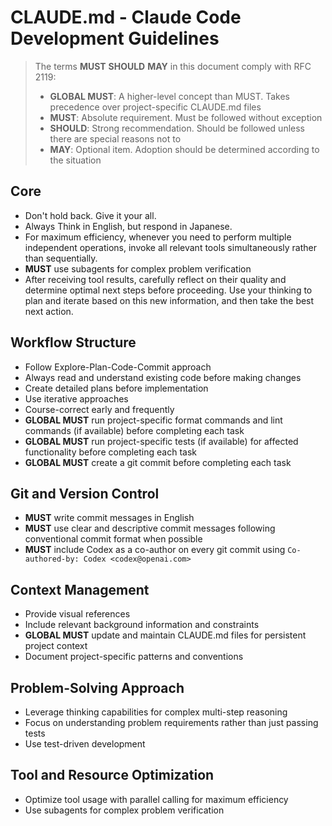 # CLAUDE.md - Claude Code Development Guidelines

> The terms **MUST** **SHOULD** **MAY** in this document comply with RFC 2119:
>
> - **GLOBAL MUST**: A higher-level concept than MUST. Takes precedence over project-specific CLAUDE.md files
> - **MUST**: Absolute requirement. Must be followed without exception
> - **SHOULD**: Strong recommendation. Should be followed unless there are special reasons not to
> - **MAY**: Optional item. Adoption should be determined according to the situation

## Core

- Don't hold back. Give it your all.
- Always Think in English, but respond in Japanese.
- For maximum efficiency, whenever you need to perform multiple independent operations, invoke all relevant tools simultaneously rather than sequentially.
- **MUST** use subagents for complex problem verification
- After receiving tool results, carefully reflect on their quality and determine optimal next steps before proceeding. Use your thinking to plan and iterate based on this new information, and then take the best next action.

## Workflow Structure

- Follow Explore-Plan-Code-Commit approach
- Always read and understand existing code before making changes
- Create detailed plans before implementation
- Use iterative approaches
- Course-correct early and frequently
- **GLOBAL MUST** run project-specific format commands and lint commands (if available) before completing each task
- **GLOBAL MUST** run project-specific tests (if available) for affected functionality before completing each task
- **GLOBAL MUST** create a git commit before completing each task

## Git and Version Control

- **MUST** write commit messages in English
- **MUST** use clear and descriptive commit messages following conventional commit format when possible
- **MUST** include Codex as a co-author on every git commit using `Co-authored-by: Codex <codex@openai.com>`

## Context Management

- Provide visual references
- Include relevant background information and constraints
- **GLOBAL MUST** update and maintain CLAUDE.md files for persistent project context
- Document project-specific patterns and conventions

## Problem-Solving Approach

- Leverage thinking capabilities for complex multi-step reasoning
- Focus on understanding problem requirements rather than just passing tests
- Use test-driven development

## Tool and Resource Optimization

- Optimize tool usage with parallel calling for maximum efficiency
- Use subagents for complex problem verification
